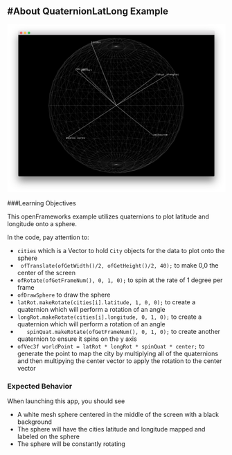 #About QuaternionLatLong Example
--
![Screenshot of Example](quaternionLongLatExample.png)

###Learning Objectives

This openFrameworks example utilizes quaternions to  plot latitude and longitude onto a sphere. 


In the code, pay attention to:

*  ```cities``` which is a Vector to hold ```City``` objects for the data to plot onto the sphere
* ```  ofTranslate(ofGetWidth()/2, ofGetHeight()/2, 40); ``` to make 0,0 the center of the screen 
* ```ofRotate(ofGetFrameNum(), 0, 1, 0);``` to spin at the rate of 1 degree per frame 
* ```ofDrawSphere``` to draw the sphere
* ```latRot.makeRotate(cities[i].latitude, 1, 0, 0);``` to create a quaternion which will perform a rotation of an angle
* ```longRot.makeRotate(cities[i].longitude, 0, 1, 0);``` to create a quaternion which will perform a rotation of an angle
* ```	spinQuat.makeRotate(ofGetFrameNum(), 0, 1, 0);``` to create another quaternion to ensure it spins on the y axis
* ```ofVec3f worldPoint = latRot * longRot * spinQuat * center;``` to generate the point to map the city by multiplying all of the quaternions and then multipying the center vector to apply the rotation to the center vector


### Expected Behavior

When launching this app, you should see 

* A white mesh sphere centered in the middle of the screen with a black background
* The sphere will have the cities latitude and longitude mapped and labeled on the sphere
* The sphere will be constantly rotating



